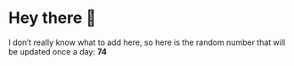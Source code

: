# Hey there 👋

I don’t really know what to add here, so here is the random number that will be updated once a day: **74**
